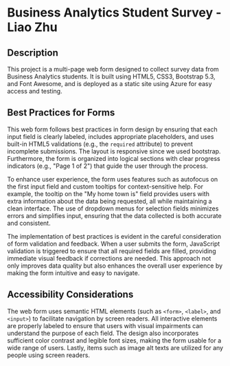 # Business Analytics Student Survey - Liao Zhu

## Description
This project is a multi-page web form designed to collect survey data from Business Analytics students. It is built using HTML5, CSS3, Bootstrap 5.3, and Font Awesome, and is deployed as a static site using Azure for easy access and testing.

## Best Practices for Forms
This web form follows best practices in form design by ensuring that each input field is clearly labeled, includes appropriate placeholders, and uses built-in HTML5 validations (e.g., the `required` attribute) to prevent incomplete submissions. The layout is responsive since we used bootstrap. Furthermore, the form is organized into logical sections with clear progress indicators (e.g., "Page 1 of 2") that guide the user through the process.

To enhance user experience, the form uses features such as autofocus on the first input field and custom tooltips for context-sensitive help. For example, the tooltip on the "My home town is" field provides users with extra information about the data being requested, all while maintaining a clean interface. The use of dropdown menus for selection fields minimizes errors and simplifies input, ensuring that the data collected is both accurate and consistent.

The implementation of best practices is evident in the careful consideration of form validation and feedback. When a user submits the form, JavaScript validation is triggered to ensure that all required fields are filled, providing immediate visual feedback if corrections are needed. This approach not only improves data quality but also enhances the overall user experience by making the form intuitive and easy to navigate.

## Accessibility Considerations
The web form uses semantic HTML elements (such as `<form>`, `<label>`, and `<input>`) to facilitate navigation by screen readers. All interactive elements are properly labeled to ensure that users with visual impairments can understand the purpose of each field. The design also incorporates sufficient color contrast and legible font sizes, making the form usable for a wide range of users. Lastly, items such as image alt texts are utilized for any people using screen readers.